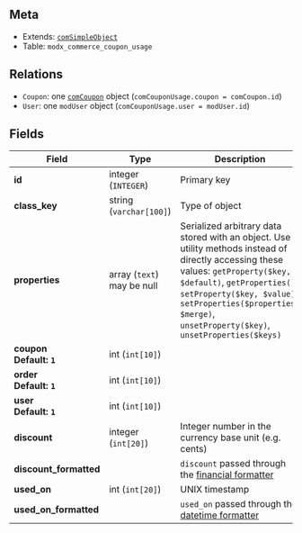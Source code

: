 ## Meta

- Extends: [`comSimpleObject`](comSimpleObject)
- Table: `modx_commerce_coupon_usage`

## Relations

- `Coupon`: one [`comCoupon`](comCoupon) object (`comCouponUsage.coupon = comCoupon.id`)
- `User`: one `modUser` object (`comCouponUsage.user = modUser.id`)

## Fields


| Field | Type | Description |
| ----- | ---- | ----------- |
| **id** | integer (`INTEGER`) | Primary key |
| **class_key** | string (`varchar[100]`) | Type of object |
| **properties** | array (`text`)<br>may be null | Serialized arbitrary data stored with an object. Use utility methods instead of directly accessing these values: `getProperty($key, $default)`, `getProperties()`, `setProperty($key, $value)`, `setProperties($properties, $merge)`, `unsetProperty($key)`, `unsetProperties($keys)` |
| **coupon<br>Default: `1`** | int (`int[10]`) |  |
| **order<br>Default: `1`** | int (`int[10]`) |  |
| **user<br>Default: `1`** | int (`int[10]`) |  |
| **discount** | integer (`int[20]`) | Integer number in the currency base unit (e.g. cents) |
| **discount_formatted** |  | `discount` passed through the [financial formatter](../Formatters/financial) |
| **used_on** | int (`int[20]`) | UNIX timestamp |
| **used_on_formatted** |  | `used_on` passed through the [datetime formatter](../Formatters/datetime) |
